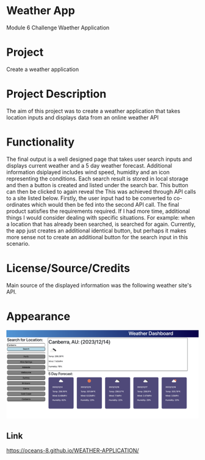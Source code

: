 # Weather App
Module 6 Challenge Waether Application

# Project
Create a weather application

# Project Description
The aim of this project was to create a weather application that takes location inputs and displays data from an online weather API

# Functionality
The final output is a well designed page that takes user search inputs and displays current weather and a 5 day weather forecast. Additional information dsiplayed includes wind speed, humidity and an icon representing the conditions. Each search result is stored in local storage and then a button is created and listed under the search bar. This button can then be clicked to again reveal the 
This was achieved through API calls to a site listed below. Firstly, the user input had to be converted to co-ordinates which would then be fed into the second API call.
The final product satisfies the requirements required. If I had more time, additional things I would consider dealing with specific situations. For example: when a location that has already been searched, is searched for again. Currently, the app just creates an additional identical button, but perhaps it makes more sense not to create an additional button for the search input in this scenario.

# License/Source/Credits

Main source of the displayed information was the following weather site's API.
<a href="https://home.openweathermap.org/"></a>
<a href="https://openweathermap.org/forecast5#list"></a>

# Appearance
![Working App Screenshot](<Application Screenshot.png>)


## Link
https://oceans-8.github.io/WEATHER-APPLICATION/
